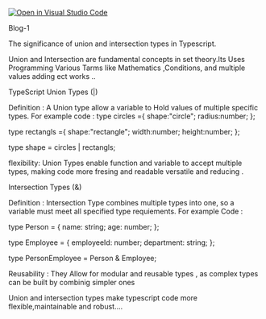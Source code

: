 [![Open in Visual Studio Code](https://classroom.github.com/assets/open-in-vscode-2e0aaae1b6195c2367325f4f02e2d04e9abb55f0b24a779b69b11b9e10269abc.svg)](https://classroom.github.com/online_ide?assignment_repo_id=17026817&assignment_repo_type=AssignmentRepo)

Blog-1

The significance of union and intersection types in Typescript.

Union and Intersection are fundamental concepts in set theory.Its Uses Programming Various Tarms like Mathematics ,Conditions, and multiple values adding ect works ..

TypeScript Union Types (|) 

Definition : A Union type allow a variable to Hold values of multiple specific types.
For example code : 
type circles ={
    shape:"circle";
    radius:number;
};

type rectangls ={
    shape:"rectangle";
    width:number;
    height:number;
};

type shape = circles | rectangls;


flexibility: Union Types enable function and variable to accept multiple types, making code more fresing and readable versatile and reducing .

Intersection Types (&) 

Definition : Intersection Type combines multiple types into one, so a variable must meet all specified type requiements.
For example Code : 

type Person = {
  name: string;
  age: number;
};

type Employee = {
  employeeId: number;
  department: string;
};

type PersonEmployee = Person & Employee;

Reusability : They Allow for modular and reusable types , as complex types can be built by combinig simpler ones 


Union and intersection types make typescript code more flexible,maintainable and robust....